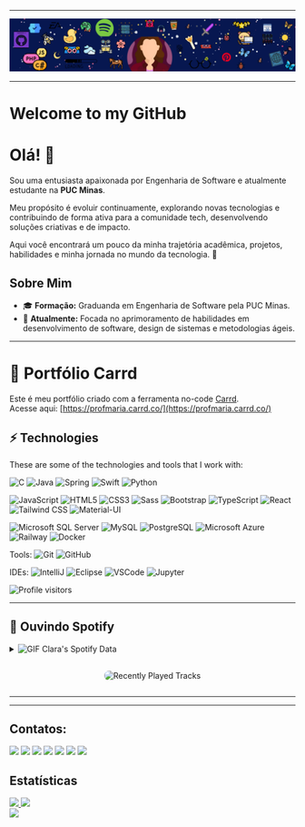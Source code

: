 
<!--- Olá, esse é meu readme, fique à vontade para utilizá-lo como quiser! -->

-----



<img src="designguthub.png" >


---

#  Welcome to my GitHub

# Olá! 👋

Sou uma entusiasta apaixonada por Engenharia de Software e atualmente estudante na **PUC Minas**.

Meu propósito é evoluir continuamente, explorando novas tecnologias e contribuindo de forma ativa para a comunidade tech, desenvolvendo soluções criativas e de impacto.

Aqui você encontrará um pouco da minha trajetória acadêmica, projetos, habilidades e minha jornada no mundo da tecnologia. 🚀

## Sobre Mim
- 🎓 **Formação:** Graduanda em Engenharia de Software pela PUC Minas.
- 🌱 **Atualmente:** Focada no aprimoramento de habilidades em desenvolvimento de software, design de sistemas e metodologias ágeis.

-----

# 🌟 Portfólio Carrd

Este é meu portfólio criado com a ferramenta no-code [Carrd](https://carrd.co).  
Acesse aqui: [https://profmaria.carrd.co/](https://profmaria.carrd.co/)

## ⚡ Technologies

These are some of the technologies and tools that I work with:
   
![C](	https://img.shields.io/badge/C-00599C?style=flat-square&logo=c&logoColor=white)
![Java](https://img.shields.io/badge/-Java-007396?style=flat-square&logo=java&logoColor=white)
![Spring](https://img.shields.io/badge/-Spring-6DB33F?style=flat-square&logo=spring&logoColor=white)
![Swift](https://img.shields.io/badge/-Swift-FA7343?style=flat-square&logo=swift&logoColor=white)
![Python](https://img.shields.io/badge/-Python-3776AB?style=flat-square&logo=python&logoColor=white)



![JavaScript](https://img.shields.io/badge/-JavaScript-black?style=flat-square&logo=javascript)
![HTML5](https://img.shields.io/badge/-HTML5-E34F26?style=flat-square&logo=html5&logoColor=white)
![CSS3](https://img.shields.io/badge/-CSS3-1572B6?style=flat-square&logo=css3)
![Sass](https://img.shields.io/badge/-Sass-CC6699?style=flat-square&logo=sass&logoColor=white)
![Bootstrap](https://img.shields.io/badge/-Bootstrap-563D7C?style=flat-square&logo=bootstrap)
![TypeScript](https://img.shields.io/badge/-TypeScript-007ACC?style=flat-square&logo=typescript&logoColor=white)
![React](https://img.shields.io/badge/-ReactJS-61DAFB?style=flat-square&logo=react&logoColor=white)
![Tailwind CSS](https://img.shields.io/badge/-TailwindCSS-06B6D4?style=flat-square&logo=tailwindcss&logoColor=white)
![Material-UI](https://img.shields.io/badge/Material--UI-0081CB?style=flat-square&logo=material-ui&logoColor=white)



![Microsoft SQL Server](https://img.shields.io/badge/-SQL%20Server-CC2927?style=flat-square&logo=microsoft-sql-server&logoColor=white)
![MySQL](https://img.shields.io/badge/-MySQL-4479A1?style=flat-square&logo=mysql&logoColor=white)
![PostgreSQL](https://img.shields.io/badge/-PostgreSQL-4169E1?style=flat-square&logo=postgresql&logoColor=white)
![Microsoft Azure](https://img.shields.io/badge/-Microsoft%20Azure-0078D4?style=flat-square&logo=microsoft-azure&logoColor=white)
![Railway](https://img.shields.io/badge/-Railway-0B0D0E?style=flat-square&logo=railway&logoColor=white)
![Docker](https://img.shields.io/badge/Docker-2496ED?style=style=flat-square&logo=docker&logoColor=white)




Tools:
![Git](https://img.shields.io/badge/-Git-black?style=flat-square&logo=git)
![GitHub](https://img.shields.io/badge/-GitHub-181717?style=flat-square&logo=github)

IDEs:
![IntelliJ](https://img.shields.io/badge/-IntelliJ%20IDEA-black?style=flat-square&logo=intellij-idea&logoColor=white)
![Eclipse](https://img.shields.io/badge/-Eclipse-2C2255?style=flat-square&logo=eclipse&logoColor=white)
![VSCode](https://img.shields.io/badge/-VSCode-007ACC?style=flat-square&logo=visual-studio-code&logoColor=white)
![Jupyter](https://img.shields.io/badge/-Jupyter-F37626?style=flat-square&logo=jupyter&logoColor=white)

<img alt="Profile visitors" src="https://komarev.com/ghpvc/?username=mariaoliveira27"/> 

-----

## 🎵 Ouvindo Spotify

<div>
  <details>
    <summary>
      <img height="20" alt="GIF" 
           src="https://github.com/mariaoliveira27/mariaoliveira27/assets/161609445/26a4c569-157b-4a9a-a1bf-a4e4db1049b7" />
      Clara's Spotify Data
    </summary>
    <a href="https://data-card-for-spotify.herokuapp.com/card?user_id=mps12yifjbb5s95wkmoggtg5g" target="_blank">
      <img 
           src="https://data-card-for-spotify.herokuapp.com/api/card?user_id=mps12yifjbb5s95wkmoggtg5g" 
           alt="Data Card for Spotify" 
           style="max-width: 100%; height: auto; border-radius: 8px;">
    </a>
  </details>
  <div style="display: flex; gap: 16px; margin-top: 16px; flex-wrap: wrap; justify-content: center;">
   
 <img 
         alt="Recently Played Tracks" 
         width="200" 
         height="270" 
         src="https://spotify-recently-played-readme.vercel.app/api?user=mps12yifjbb5s95wkmoggtg5g" 
         style="border-radius: 8px;">
  </div>
</div>



-----

                    
-----
## Contatos:

<div>
<a href="https://www.youtube.com/seu-canal-youtube-aqui" target="_blank"><img loading="lazy" src="https://img.shields.io/badge/YouTube-FF0000?style=for-the-badge&logo=youtube&logoColor=white" target="_blank"></a>
<a href="https://www.instagram.com/mari_clara.?igsh=MTM3cjR5OXBydjY5Ng==" target="_blank"><img loading="lazy" src="https://img.shields.io/badge/-Instagram-%23E4405F?style=for-the-badge&logo=instagram&logoColor=white" target="_blank"></a>
<a href="https://www.twitch.tv/seu-usuário-aqui" target="_blank"><img loading="lazy" src="https://img.shields.io/badge/Twitch-9146FF?style=for-the-badge&logo=twitch&logoColor=white" target="_blank"></a>
<a href = "mailto:mariaclariagomes@gmail.com"><img loading="lazy" src="https://img.shields.io/badge/Gmail-D14836?style=for-the-badge&logo=gmail&logoColor=white" target="_blank"></a>
<a href="https://www.linkedin.com/in/maria-clara-gomes-01b64b16a/" target="_blank"><img loading="lazy" src="https://img.shields.io/badge/-LinkedIn-%230077B5?style=for-the-badge&logo=linkedin&logoColor=white" target="_blank"></a>
 <a href="https://www.linkedin.com/in/maria-clara-gomes-01b64b16a/" target="_blank"><img loading="lazy" src="https://img.shields.io/badge/Discord-%235865F2.svg?style=for-the-badge&logo=discord&logoColor=white" target="_blank"></a>   <a href="https://judge.beecrowd.com/pt/profile/979425" target="_blank"><img loading="lazy" src="https://img.shields.io/badge/Meu-Beecrowd-yellow" target="_blank"></a>    

</div>  

## Estatísticas

<div>
<a href="https://github.com/mariaoliveira27">
<img loading="lazy" height="120em" src="https://github-readme-stats.vercel.app/api/top-langs/?username=mariaoliveira27&layout=compact&langs_count=7&theme=dracula"/>
<img loading="lazy" height="120em" src="https://github-readme-stats.vercel.app/api?username=mariaoliveira27&show_icons=true&theme=dracula&include_all_commits=true&count_private=true"/>
</div>




 <div>
<img  src="https://capsule-render.vercel.app/api?type=waving&height=240&color=1C14EF&section=footer&animation=scaleIn&descAlign=66&descAlignY=58&descSize=0&rotate=0"/>
</div>
